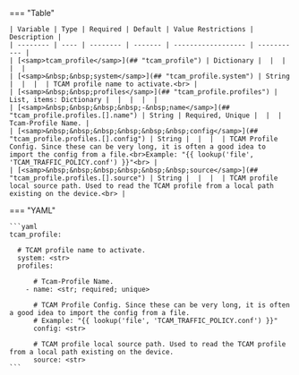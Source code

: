 <!--
  ~ Copyright (c) 2025 Arista Networks, Inc.
  ~ Use of this source code is governed by the Apache License 2.0
  ~ that can be found in the LICENSE file.
  -->
=== "Table"

    | Variable | Type | Required | Default | Value Restrictions | Description |
    | -------- | ---- | -------- | ------- | ------------------ | ----------- |
    | [<samp>tcam_profile</samp>](## "tcam_profile") | Dictionary |  |  |  |  |
    | [<samp>&nbsp;&nbsp;system</samp>](## "tcam_profile.system") | String |  |  |  | TCAM profile name to activate.<br> |
    | [<samp>&nbsp;&nbsp;profiles</samp>](## "tcam_profile.profiles") | List, items: Dictionary |  |  |  |  |
    | [<samp>&nbsp;&nbsp;&nbsp;&nbsp;-&nbsp;name</samp>](## "tcam_profile.profiles.[].name") | String | Required, Unique |  |  | Tcam-Profile Name. |
    | [<samp>&nbsp;&nbsp;&nbsp;&nbsp;&nbsp;&nbsp;config</samp>](## "tcam_profile.profiles.[].config") | String |  |  |  | TCAM Profile Config. Since these can be very long, it is often a good idea to import the config from a file.<br>Example: "{{ lookup('file', 'TCAM_TRAFFIC_POLICY.conf') }}"<br> |
    | [<samp>&nbsp;&nbsp;&nbsp;&nbsp;&nbsp;&nbsp;source</samp>](## "tcam_profile.profiles.[].source") | String |  |  |  | TCAM profile local source path. Used to read the TCAM profile from a local path existing on the device.<br> |

=== "YAML"

    ```yaml
    tcam_profile:

      # TCAM profile name to activate.
      system: <str>
      profiles:

          # Tcam-Profile Name.
        - name: <str; required; unique>

          # TCAM Profile Config. Since these can be very long, it is often a good idea to import the config from a file.
          # Example: "{{ lookup('file', 'TCAM_TRAFFIC_POLICY.conf') }}"
          config: <str>

          # TCAM profile local source path. Used to read the TCAM profile from a local path existing on the device.
          source: <str>
    ```
